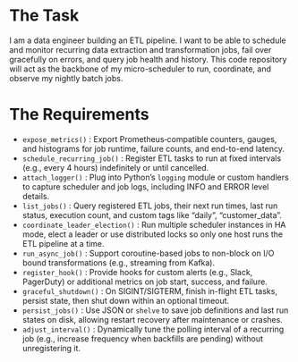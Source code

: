 # The Task

I am a data engineer building an ETL pipeline. I want to be able to schedule and monitor recurring data extraction and transformation jobs, fail over gracefully on errors, and query job health and history. This code repository will act as the backbone of my micro-scheduler to run, coordinate, and observe my nightly batch jobs.

# The Requirements

* `expose_metrics()` : Export Prometheus‐compatible counters, gauges, and histograms for job runtime, failure counts, and end-to-end latency.  
* `schedule_recurring_job()` : Register ETL tasks to run at fixed intervals (e.g., every 4 hours) indefinitely or until cancelled.  
* `attach_logger()` : Plug into Python’s `logging` module or custom handlers to capture scheduler and job logs, including INFO and ERROR level details.  
* `list_jobs()` : Query registered ETL jobs, their next run times, last run status, execution count, and custom tags like “daily”, “customer_data”.  
* `coordinate_leader_election()` : Run multiple scheduler instances in HA mode, elect a leader or use distributed locks so only one host runs the ETL pipeline at a time.  
* `run_async_job()` : Support coroutine-based jobs to non-block on I/O bound transformations (e.g., streaming from Kafka).  
* `register_hook()` : Provide hooks for custom alerts (e.g., Slack, PagerDuty) or additional metrics on job start, success, and failure.  
* `graceful_shutdown()` : On SIGINT/SIGTERM, finish in-flight ETL tasks, persist state, then shut down within an optional timeout.  
* `persist_jobs()` : Use JSON or `shelve` to save job definitions and last run states on disk, allowing restart recovery after maintenance or crashes.  
* `adjust_interval()` : Dynamically tune the polling interval of a recurring job (e.g., increase frequency when backfills are pending) without unregistering it.  
